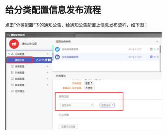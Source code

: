 # 给分类配置信息发布流程

点击“分类配置”下的通知公告，给通知公告配置上信息发布流程，如下图：

![](../../.gitbook/assets/image%20%2860%29.png)

